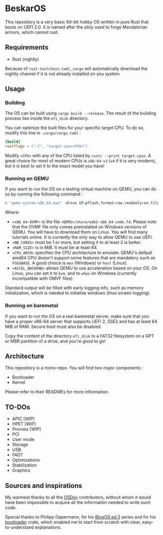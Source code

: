 # BeskarOS

This repository is a very basic 64-bit hobby OS written in pure Rust that boots on UEFI 2.0.
It is named after the alloy used to forge Mandalorian armors, which cannot rust.

## Requirements

- Rust (nightly)

Because of `rust-toolchain.toml`, `cargo` will automatically download the nightly channel if it is not already installed on you system.

## Usage

### Building

The OS can be built using `cargo build --release`.
The result of the building process lies inside the `efi_disk` directory.

You can optimize the built files for your specific target CPU. To do so, modify this line in `.cargo/cargo.toml` :

```toml
[build]
rustflags = ["-C", "target-cpu=<CPU>"]
```

Modify `<CPU>` with any of the CPU listed by `rustc --print target-cpus`.
A great choice for most of modern CPUs is `x86-64-v3` (`v4` if it is very modern), but it is best to set it to the exact model you have!

### Running on QEMU

If you want to run the OS on a testing virtual machine on QEMU, you can do so by running the following command :

```powershell
& "qemu-system-x86_64.exe" -drive if=pflash,format=raw,readonly=on,file=<x86_64-OVMF> -drive format=raw,file=fat:rw:efi_disk -smp <NB_CORES> -m <RAM_SIZE> -cpu <CPU_ARCH> -accel <ACCEL_BACKEND> -serial stdio
```

Where:
- `<x86_64-OVMF>` is the file `<QEMU>/share/edk2-x86_64-code.fd`. Please note that the OVMF file only comes preinstalled on Windows versions of QEMU. You will have to download them on Linux. You will find many tutorials online. It is currently the only way to allow QEMU to use UEFI.
- `<NB_CORES>` must be 1 or more, but setting it to at least 2 is better.
- `<RAM_SIZE>` is in MiB. It must be at least 64.
- `<CPU_ARCH>` specifies the CPU architecture to emulate. QEMU's default amd64 CPU doesn't support some features that are mandatory such as `FSGSBASE`. A good choice is `max` (Windows) or `host` (Linux).
- `<ACCEL_BACKEND>` allows QEMU to use acceleration based on your OS. On Linux, you can set it to `kvm`, and to `whpx` on Windows (currently incompatible with OMVF files).

Standard output will be filled with early logging info, such as memory initialization, which is needed to initialize windows (thus screen logging).

### Running on baremetal

If you want to run the OS on a real baremetal server, make sure that you have a proper x86-64 server that supports UEFI 2, SSE2 and has at least 64 MiB of RAM.
Secure boot must also be disabled.

Copy the content of the directory `efi_disk` to a FAT32 filesystem on a GPT or MBR partition of a drive, and you're good to go!

## Architecture

This repository is a mono-repo. You will find two major components :

- Bootloader
- Kernel

Please refer to their READMEs for more information.

## TO-DOs

- APIC [WIP]
- HPET [WIP]
- Process [WIP]
- PCI
- User mode
- Storage
- USB
- FADT
- Optimizations
- Stabilization
- Graphics

## Sources and inspirations

My warmest thanks to all the [OSDev](https://wiki.osdev.org/) contributors, without whom it would have been impossible to acquire all the information needed to write such code.

Special thanks to Philipp Oppermann, for his [BlogOS ed.3](https://github.com/phil-opp/blog_os) series and for his [bootloader](https://github.com/rust-osdev/bootloader) crate, which enabled me to start from scratch with clear, easy-to-understand explanations.

